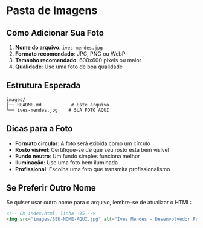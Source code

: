 # Pasta de Imagens

## Como Adicionar Sua Foto

1. **Nome do arquivo**: `ives-mendes.jpg`
2. **Formato recomendado**: JPG, PNG ou WebP
3. **Tamanho recomendado**: 600x600 pixels ou maior
4. **Qualidade**: Use uma foto de boa qualidade

## Estrutura Esperada

```
images/
├── README.md           # Este arquivo
└── ives-mendes.jpg    # SUA FOTO AQUI
```

## Dicas para a Foto

- **Formato circular**: A foto será exibida como um círculo
- **Rosto visível**: Certifique-se de que seu rosto está bem visível
- **Fundo neutro**: Um fundo simples funciona melhor
- **Iluminação**: Use uma foto bem iluminada
- **Profissional**: Escolha uma foto que transmita profissionalismo

## Se Preferir Outro Nome

Se quiser usar outro nome para o arquivo, lembre-se de atualizar o HTML:

```html
<!-- Em index.html, linha ~95 -->
<img src="images/SEU-NOME-AQUI.jpg" alt="Ives Mendes - Desenvolvedor Full Stack" class="profile-photo">
```
